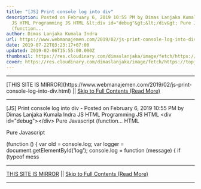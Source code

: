 ```yaml
---
title: "[JS] Print console log into div"
description: Posted on February 6, 2019 10:55 PM by Dimas Lanjaka Kumala Indra
  JS HTML Programming JS HTML &lt;div id="debug"&gt;&lt;/div&gt; Pure Javascript
  (function...
author: Dimas Lanjaka Kumala Indra
url: https://www.webmanajemen.com/2019/02/js-print-console-log-into-div.html
date: 2019-07-22T03:23:17+07:00
updated: 2019-02-06T15:55:00.000Z
thumbnail: https://res.cloudinary.com/dimaslanjaka/image/fetch/https://topjavatutorial.com/wp-content/uploads/2016/08/consolelog.png
cover: https://res.cloudinary.com/dimaslanjaka/image/fetch/https://topjavatutorial.com/wp-content/uploads/2016/08/consolelog.png
---
```


<hr/> [THIS SITE IS MIRROR](https://www.webmanajemen.com/2019/02/js-print-console-log-into-div.html) || <a href="https://www.webmanajemen.com/2019/02/js-print-console-log-into-div.html" rel="follow" class="button" id="read-more">Skip to Full Contents (Read More)</a> <hr/> [JS] Print console log into div - Posted on February 6, 2019 10:55 PM by Dimas Lanjaka Kumala Indra JS HTML Programming JS HTML &lt;div id="debug"&gt;&lt;/div&gt; Pure Javascript (function... HTML

<div id="debug"></div>

Pure Javascript

(function () {
    var old = console.log;
    var logger = document.getElementById('log');
    console.log = function (message) {
        if (typeof mess <hr/> [THIS SITE IS MIRROR](https://www.webmanajemen.com/2019/02/js-print-console-log-into-div.html) || <a href="https://www.webmanajemen.com/2019/02/js-print-console-log-into-div.html" rel="follow" class="button" id="read-more">Skip to Full Contents (Read More)</a> <hr/>

<script>
    if (location.host.includes('dimaslanjaka12')) {
      location.replace('https://www.webmanajemen.com/2019/02/js-print-console-log-into-div.html');
    }
  </script>